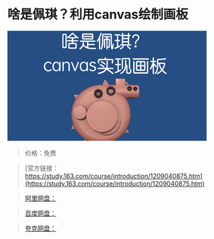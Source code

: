 # 啥是佩琪？利用canvas绘制画板

![img](../../../assets/study163/free/9925ec35b1134ca19ce0526b1c5bc3bf.jpeg)

> 价格：免费

> [官方链接：https://study.163.com/course/introduction/1209040875.htm](https://study.163.com/course/introduction/1209040875.htm)

> [阿里网盘：]()

> [百度网盘：]()

> [夸克网盘：]()
